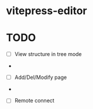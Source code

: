 # vitepress-editor

# TODO

- [ ] View structure in tree mode
- 
- [ ] Add/Del/Modify page
- 
- [ ] Remote connect

